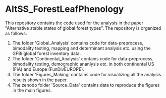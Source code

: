 # AltSS_ForestLeafPhenology

This repository contains the code used for the analysis in the paper "Alternative stable states of global forest types".
The repository is organized as follows: 
1) The folder 'Global_Analysis' contains code for data-preprocess, bimodality testing, mapping and determinant analysis etc. using the GFBi global forest inventory data.
2) The folder 'Continental_Analysis' contains code for data-preprocess, bimodality testing, demographic ananlysis etc. in both continental US (FIA) and Europe (FunDivEUROPE). 
3) The folder 'Figures_Making' contains code for visualizing all the analysis results shown in the paper.
4) The zenodo folder 'Source_Data' contains data to reproduce the figures in the main figures.
